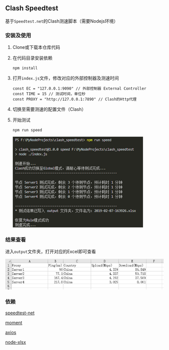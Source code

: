 ## Clash Speedtest

基于`Speedtest.net`的Clash测速脚本（需要Nodejs环境）

### 安装及使用

1. Clone或下载本仓库代码
2. 在代码目录安装依赖

    ```
    npm install
    ```
3. 打开`index.js`文件，修改对应的外部控制器及测速时间

    ```
    const EC = "127.0.0.1:9090" // 外部控制器 External Controller
    const TIME = 15 // 测试时间，单位秒
    const PROXY = "http://127.0.0.1:7890" // Clash的Http代理
    ``` 
4. 切换至需要测速的配置文件（Clash）
5. 开始测试

    ```
    npm run speed
    ```

    ![控制台输出](https://github.com/Fndroid/clash_speedtest/blob/master/imgs/Snipaste_2019-02-07_16-41-50.png?raw=true)

### 结果查看

进入`output`文件夹，打开对应的Excel即可查看

![示例](https://github.com/Fndroid/clash_speedtest/blob/master/imgs/Snipaste_2019-02-07_16-42-17.png?raw=true)

### 依赖

[speedtest-net](https://github.com/ddsol/speedtest.net)

[moment](https://github.com/moment/moment)

[axios](https://github.com/axios/axios)

[node-xlsx](https://github.com/mgcrea/node-xlsx)